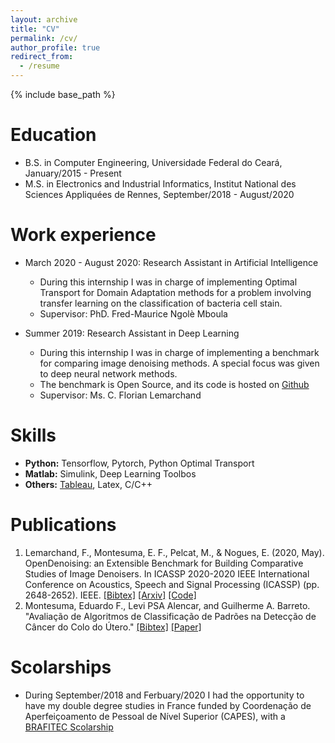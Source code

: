 ```yaml
---
layout: archive
title: "CV"
permalink: /cv/
author_profile: true
redirect_from:
  - /resume
---
```


{% include base_path %}

Education
======
* B.S. in Computer Engineering, Universidade Federal do Ceará, January/2015 - Present
* M.S. in Electronics and Industrial Informatics, Institut National des Sciences Appliquées de Rennes, September/2018 - August/2020

Work experience
======
* March 2020 - August 2020: Research Assistant in Artificial Intelligence
  * During this internship I was in charge of implementing Optimal Transport for Domain Adaptation methods for a problem involving transfer learning on the classification of bacteria cell stain.
  * Supervisor: PhD. Fred-Maurice Ngolè Mboula

* Summer 2019: Research Assistant in Deep Learning
  * During this internship I was in charge of implementing a benchmark for comparing image denoising methods. A special focus was given to deep neural network methods.
  * The benchmark is Open Source, and its code is hosted on [Github](https://github.com/opendenoising/)
  * Supervisor: Ms. C. Florian Lemarchand
  
Skills
======
* __Python:__ Tensorflow, Pytorch, Python Optimal Transport
* __Matlab:__ Simulink, Deep Learning Toolbos
* __Others:__ [Tableau](https://public.tableau.com/profile/eduardo.fernandes.montesuma#!/), Latex, C/C++

Publications
======

1. Lemarchand, F., Montesuma, E. F., Pelcat, M., & Nogues, E. (2020, May). OpenDenoising: an Extensible Benchmark for Building Comparative Studies of Image Denoisers. In ICASSP 2020-2020 IEEE International Conference on Acoustics, Speech and Signal Processing (ICASSP) (pp. 2648-2652). IEEE. [[Bibtex]](https://eddardd.github.io/files/Papers/opendenoising.bibtex) [[Arxiv]](https://arxiv.org/pdf/1910.08328.pdf) [[Code]](https://github.com/opendenoising/opendenoising-benchmark)
1. Montesuma, Eduardo F., Levi PSA Alencar, and Guilherme A. Barreto. "Avaliação de Algoritmos de Classificação de Padrões na Detecção de Câncer do Colo do Útero." [[Bibtex]](https://eddardd.github.io/files/Papers/siscolo.bibtex) [[Paper]](https://eventos.ufabc.edu.br/siimsps/files/id74.pdf)
  
Scolarships
======
* During September/2018 and Ferbuary/2020 I had the opportunity to have my double degree studies in France funded by Coordenação de Aperfeiçoamento de Pessoal de Nível Superior (CAPES), with a [BRAFITEC Scolarship](http://uab.capes.gov.br/bolsas-e-auxilios-internacionais/pais/205-franca/9822-programa-capes-brafitec)
